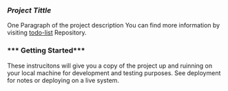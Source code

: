 ### ***Project Tittle***

One Paragraph of the project description
You can find more information by visiting [todo-list](https://github.com/JhonyCode/todo-list) Repository.

### *** Getting Started***

These instrucitons will give you a copy of the project up and ruinning on your local machine for development and testing purposes. See deployment for notes or deploying on a live system.